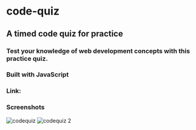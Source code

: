 # code-quiz

## A timed code quiz for practice

### Test your knowledge of web development concepts with this practice quiz.

### Built with JavaScript

### Link:

### Screenshots
![codequiz](https://user-images.githubusercontent.com/93218601/150072155-a8eacd07-1b15-4dd4-82ab-e41ce8db8697.png)
![codequiz 2](https://user-images.githubusercontent.com/93218601/150072273-d10f7745-49f2-4472-9571-e0a91b87e713.png)
